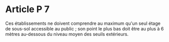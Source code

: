 # Article P 7

Ces établissements ne doivent comprendre au maximum qu'un seul étage de sous-sol accessible au public ; son point le plus bas doit être au plus à 6 mètres au-dessous du niveau moyen des seuils extérieurs.
